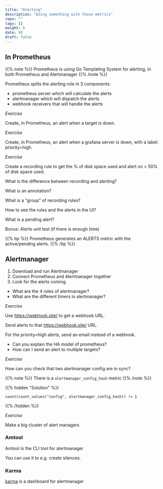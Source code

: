 ```yaml
---
title: "Alerting"
description: "Doing something with those metrics"
repo: ""
tags: []
weight: 0
date: 90
draft: false
---
```


## In Prometheus

{{% note %}}
Prometheus is using Go Templating System for alerting, in both Prometheus
and Alertmanager
{{% /note %}}

Prometheus splits the alerting role in 3 components:

- prometheus server which will calculate the alerts
- alertmanager which will dispatch the alerts
- webhook receivers that will handle the alerts


*Exercise*

Create, in Prometheus, an alert when a target is down.

*Exercise*

Create, in Prometheus, an alert when a grafana server is down, with a label:
priority=high.

*Exercise*

Create a recording rule to get the % of disk space used
and alert on > 50% of disk space used.




What is the difference between recording and alerting?

What is an annotation?

What is a "group" of recording rules?

How to see the rules and the alerts in the UI?

What is a pending alert?

Bonus: Alerts unit test (if there is enough time)

{{% tip %}}
Prometheus generates an ALERTS metric with the active/pending alerts.
{{% /tip %}}

## Alertmanager

1. Download and run Alertmanager
1. Connect Prometheus and Alertmanager together
1. Look for the alerts coming.


- What are the 4 roles of alertmanager?
- What are the different timers in alertmanager?

*Exercise*

Use https://webhook.site/ to get a webhook URL.

Send alerts to that https://webhook.site/ URL.

For the priority=high alerts, send an email instead of a webhook.


- Can you explain the HA model of prometheus?
- How can I send an alert to multiple targets?

*Exercise*

How can you check that two alertmanager config are in sync?

{{% note %}}
There is a `alertmanager_config_hash` metric
{{% /note %}}

{{% hidden "Solution" %}}
```
count(count_values("config", alertmanager_config_hash)) != 1
```
{{% /hidden %}}

*Exercise*

Make a big cluster of alert managers

### Amtool

Amtool is the CLI tool for alertmanager

You can use it to e.g. create silences.

### Karma

[karma](https://github.com/prymitive/karma) is a dashboard for alertmanager
